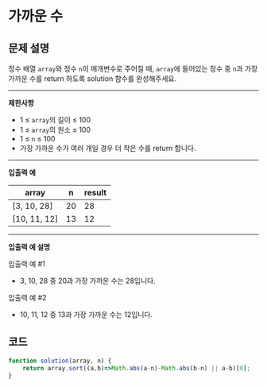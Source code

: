 # 가까운 수

## **문제 설명**

정수 배열 `array`와 정수 `n`이 매개변수로 주어질 때, `array`에 들어있는 정수 중 `n`과 가장 가까운 수를 return 하도록 solution 함수를 완성해주세요.

***

**제한사항**

* 1 ≤ `array`의 길이 ≤ 100
* 1 ≤ `array`의 원소 ≤ 100
* 1 ≤ `n` ≤ 100
* 가장 가까운 수가 여러 개일 경우 더 작은 수를 return 합니다.

***

**입출력 예**

| array         | n  | result |
| ------------- | -- | ------ |
| \[3, 10, 28]  | 20 | 28     |
| \[10, 11, 12] | 13 | 12     |

***

**입출력 예 설명**

입출력 예 #1

* 3, 10, 28 중 20과 가장 가까운 수는 28입니다.

입출력 예 #2

* 10, 11, 12 중 13과 가장 가까운 수는 12입니다.



## 코드

```javascript
function solution(array, n) {
    return array.sort((a,b)=>Math.abs(a-n)-Math.abs(b-n) || a-b)[0];
}
```
